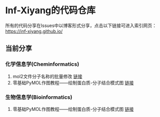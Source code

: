 # Inf-Xiyang的代码仓库

所有的代码分享在Issues中以博客形式分享，点击以下链接可进入索引网页：<https://inf-xiyang.github.io/>

## 当前分享

### 化学信息学(Cheminformatics)
1. mol2文件分子名称的批量修改 [链接][1]
2. 零基础PyMOL作图教程——绘制蛋白质-分子结合模式图 [链接][2]

### 生物信息学(Bioinformatics)
1. 零基础PyMOL作图教程——绘制蛋白质-分子结合模式图 [链接][2]

[1]: https://github.com/Inf-Xiyang/Inf-Xiyang.github.io/issues/1 "mol2文件分子名称的批量修改"
[2]: https://zhuanlan.zhihu.com/p/62350762 "零基础PyMOL作图教程——绘制蛋白质-分子结合模式图"